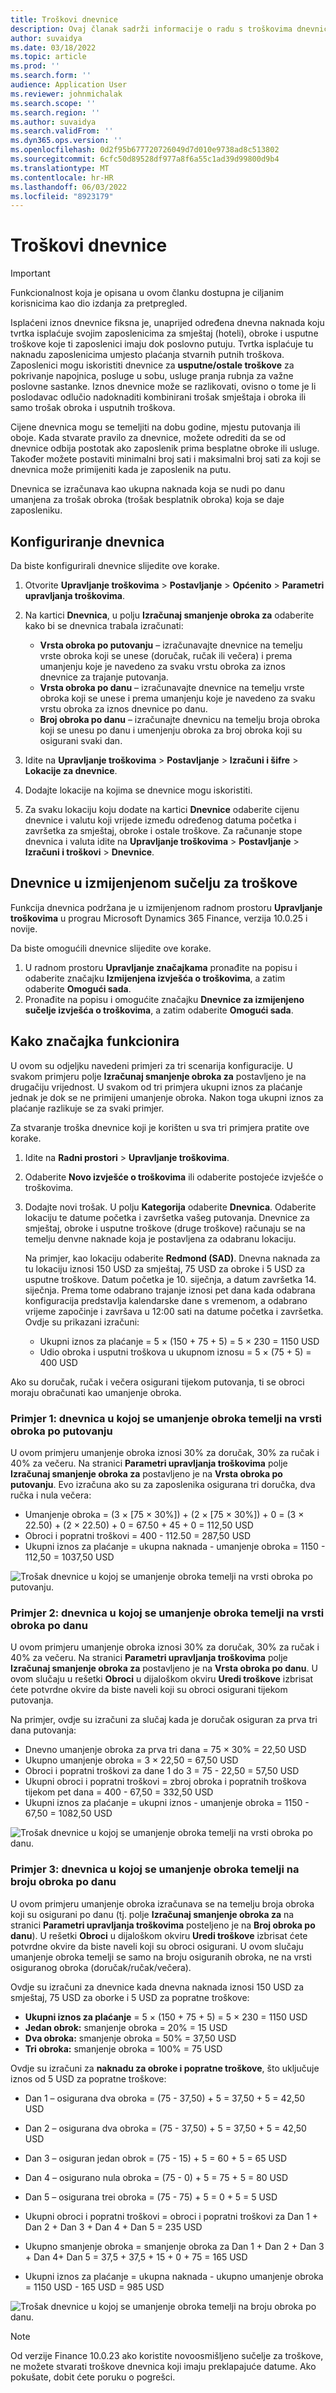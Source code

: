 ```yaml
---
title: Troškovi dnevnice
description: Ovaj članak sadrži informacije o radu s troškovima dnevnice.
author: suvaidya
ms.date: 03/18/2022
ms.topic: article
ms.prod: ''
ms.search.form: ''
audience: Application User
ms.reviewer: johnmichalak
ms.search.scope: ''
ms.search.region: ''
ms.author: suvaidya
ms.search.validFrom: ''
ms.dyn365.ops.version: ''
ms.openlocfilehash: 0d2f95b677720726049d7d010e9738ad8c513802
ms.sourcegitcommit: 6cfc50d89528df977a8f6a55c1ad39d99800d9b4
ms.translationtype: MT
ms.contentlocale: hr-HR
ms.lasthandoff: 06/03/2022
ms.locfileid: "8923179"
---
```

# <a name="per-diem-expenses"></a>Troškovi dnevnice

> [!IMPORTANT] 
> Funkcionalnost koja je opisana u ovom članku dostupna je ciljanim korisnicima kao dio izdanja za pretpregled.

Isplaćeni iznos dnevnice fiksna je, unaprijed određena dnevna naknada koju tvrtka isplaćuje svojim zaposlenicima za smještaj (hoteli), obroke i usputne troškove koje ti zaposlenici imaju dok poslovno putuju. Tvrtka isplaćuje tu naknadu zaposlenicima umjesto plaćanja stvarnih putnih troškova. Zaposlenici mogu iskoristiti dnevnice za **usputne/ostale troškove** za pokrivanje napojnica, posluge u sobu, usluge pranja rubnja za važne poslovne sastanke. Iznos dnevnice može se razlikovati, ovisno o tome je li poslodavac odlučio nadoknaditi kombinirani trošak smještaja i obroka ili samo trošak obroka i usputnih troškova.

Cijene dnevnica mogu se temeljiti na dobu godine, mjestu putovanja ili oboje. Kada stvarate pravilo za dnevnice, možete odrediti da se od dnevnice odbija postotak ako zaposlenik prima besplatne obroke ili usluge. Također možete postaviti minimalni broj sati i maksimalni broj sati za koji se dnevnica može primijeniti kada je zaposlenik na putu.

Dnevnica se izračunava kao ukupna naknada koja se nudi po danu umanjena za trošak obroka (trošak besplatnik obroka) koja se daje zaposleniku.

## <a name="configure-per-diems"></a>Konfiguriranje dnevnica

Da biste konfigurirali dnevnice slijedite ove korake.

1. Otvorite **Upravljanje troškovima** \> **Postavljanje** \> **Općenito** \> **Parametri upravljanja troškovima**.
2. Na kartici **Dnevnica**, u polju **Izračunaj smanjenje obroka za** odaberite kako bi se dnevnica trabala izračunati:

    - **Vrsta obroka po putovanju** – izračunavajte dnevnice na temelju vrste obroka koji se unese (doručak, ručak ili večera) i prema umanjenju koje je navedeno za svaku vrstu obroka za iznos dnevnice za trajanje putovanja.
    - **Vrsta obroka po danu** – izračunavajte dnevnice na temelju vrste obroka koji se unese i prema umanjenju koje je navedeno za svaku vrstu obroka za iznos dnevnice po danu.
    - **Broj obroka po danu** – izračunajte dnevnicu na temelju broja obroka koji se unesu po danu i umenjenju obroka za broj obroka koji su osigurani svaki dan.

3. Idite na **Upravljanje troškovima** \> **Postavljanje** \> **Izračuni i šifre** \> **Lokacije za dnevnice**.
4. Dodajte lokacije na kojima se dnevnice mogu iskoristiti.
5. Za svaku lokaciju koju dodate na kartici **Dnevnice** odaberite cijenu dnevnice i valutu koji vrijede između određenog datuma početka i završetka za smještaj, obroke i ostale troškove. Za računanje stope dnevnica i valuta idite na **Upravljanje troškovima** \> **Postavljanje** \> **Izračuni i troškovi** \> **Dnevnice**.

## <a name="per-diems-in-the-reimagined-expense-interface"></a>Dnevnice u izmijenjenom sučelju za troškove

Funkcija dnevnica podržana je u izmijenjenom radnom prostoru **Upravljanje troškovima** u prograu Microsoft Dynamics 365 Finance, verzija 10.0.25 i novije.

Da biste omogućili dnevnice slijedite ove korake.

1. U radnom prostoru **Upravljanje značajkama** pronađite na popisu i odaberite značajku **Izmijenjena izvješća o troškovima**, a zatim odaberite **Omogući sada**.
2. Pronađite na popisu i omogućite značajku **Dnevnice za izmijenjeno sučelje izvješća o troškovima**, a zatim odaberite **Omogući sada**.

## <a name="how-the-feature-works"></a>Kako značajka funkcionira

U ovom su odjeljku navedeni primjeri za tri scenarija konfiguracije. U svakom primjeru polje **Izračunaj smanjenje obroka za** postavljeno je na drugačiju vrijednost. U svakom od tri primjera ukupni iznos za plaćanje jednak je dok se ne primijeni umanjenje obroka. Nakon toga ukupni iznos za plaćanje razlikuje se za svaki primjer.

Za stvaranje troška dnevnice koji je korišten u sva tri primjera pratite ove korake.

1. Idite na **Radni prostori** \> **Upravljanje troškovima**.
2. Odaberite **Novo izvješće o troškovima** ili odaberite postojeće izvješće o troškovima.
3. Dodajte novi trošak. U polju **Kategorija** odaberite **Dnevnica**. Odaberite lokaciju te datume početka i završetka vašeg putovanja. Dnevnice za smještaj, obroke i usputne troškove (druge troškove) računaju se na temelju denvne naknade koja je postavljena za odabranu lokaciju.

    Na primjer, kao lokaciju odaberite **Redmond (SAD)**. Dnevna naknada za tu lokaciju iznosi 150 USD za smještaj, 75 USD za obroke i 5 USD za usputne troškove. Datum početka je 10. siječnja, a datum završetka 14. siječnja. Prema tome odabrano trajanje iznosi pet dana kada odabrana konfiguracija predstavlja kalendarske dane s vremenom, a odabrano vrijeme započinje i završava u 12:00 sati na datume početka i završetka. Ovdje su prikazani izračuni:

    - Ukupni iznos za plaćanje = 5 × (150 + 75 + 5) = 5 × 230 = 1150 USD
    - Udio obroka i usputni troškova u ukupnom iznosu = 5 × (75 + 5) = 400 USD

Ako su doručak, ručak i večera osigurani tijekom putovanja, ti se obroci moraju obračunati kao umanjenje obroka.

### <a name="example-1-per-diem-where-meal-reductions-are-based-on-meal-type-per-trip"></a>Primjer 1: dnevnica u kojoj se umanjenje obroka temelji na vrsti obroka po putovanju

U ovom primjeru umanjenje obroka iznosi 30% za doručak, 30% za ručak i 40% za večeru. Na stranici **Parametri upravljanja troškovima** polje **Izračunaj smanjenje obroka za** postavljeno je na **Vrsta obroka po putovanju**. Evo izračuna ako su za zaposlenika osigurana tri doručka, dva ručka i nula večera:

- Umanjenje obroka = (3 × \[75 × 30%\]) + (2 × \[75 × 30%\]) + 0 = (3 × 22.50) + (2 × 22.50) + 0 = 67.50 + 45 + 0 = 112,50 USD
- Obroci i popratni troškovi = 400 - 112.50 = 287,50 USD
- Ukupni iznos za plaćanje = ukupna naknada - umanjenje obroka = 1150 - 112,50 = 1037,50 USD

![Trošak dnevnice u kojoj se umanjenje obroka temelji na vrsti obroka po putovanju.](media/1-meal-type-per-trip.png)

### <a name="example-2-per-diem-where-meal-reductions-are-based-on-meal-type-per-day"></a>Primjer 2: dnevnica u kojoj se umanjenje obroka temelji na vrsti obroka po danu

U ovom primjeru umanjenje obroka iznosi 30% za doručak, 30% za ručak i 40% za večeru. Na stranici **Parametri upravljanja troškovima** polje **Izračunaj smanjenje obroka za** postavljeno je na **Vrsta obroka po danu**. U ovom slučaju u rešetki **Obroci** u dijaloškom okviru **Uredi troškove** izbrisat ćete potvrdne okvire da biste naveli koji su obroci osigurani tijekom putovanja.

Na primjer, ovdje su izračuni za slučaj kada je doručak osiguran za prva tri dana putovanja:

- Dnevno umanjenje obroka za prva tri dana = 75 × 30% = 22,50 USD
- Ukupno umanjenje obroka = 3 × 22,50 = 67,50 USD
- Obroci i popratni troškovi za dane 1 do 3 = 75 - 22,50 = 57,50 USD
- Ukupni obroci i popratni troškovi = zbroj obroka i popratnih troškova tijekom pet dana = 400 - 67,50 = 332,50 USD
- Ukupni iznos za plaćanje = ukupni iznos - umanjenje obroka = 1150 - 67,50 = 1082,50 USD

![Trošak dnevnice u kojoj se umanjenje obroka temelji na vrsti obroka po danu.](media/2-meal-type-per-day.png)

### <a name="example-3-per-diem-where-meal-reductions-are-based-on-number-of-meals-per-day"></a>Primjer 3: dnevnica u kojoj se umanjenje obroka temelji na broju obroka po danu

U ovom primjeru umanjenje obroka izračunava se na temelju broja obroka koji su osigurani po danu (tj. polje **Izračunaj smanjenje obroka za** na stranici **Parametri upravljanja troškovima** posteljeno je na **Broj obroka po danu**). U rešetki **Obroci** u dijaloškom okviru **Uredi troškove** izbrisat ćete potvrdne okvire da biste naveli koji su obroci osigurani.
U ovom slučaju umanjenje obroka temelji se samo na broju osiguranih obroka, ne na vrsti osiguranog obroka (doručak/ručak/večera).

Ovdje su izračuni za dnevnice kada dnevna naknada iznosi 150 USD za smještaj, 75 USD za oborke i 5 USD za popratne troškove:

- **Ukupni iznos za plaćanje** = 5 × (150 + 75 + 5) = 5 × 230 = 1150 USD
- **Jedan obrok:** smanjenje obroka = 20% = 15 USD
- **Dva obroka:** smanjenje obroka = 50% = 37,50 USD
- **Tri obroka:** smanjenje obroka = 100% = 75 USD

Ovdje su izračuni za **naknadu za obroke i popratne troškove**, što uključuje iznos od 5 USD za popratne troškove:

- Dan 1 – osigurana dva obroka = (75 - 37,50) + 5 = 37,50 + 5 = 42,50 USD
- Dan 2 – osigurana dva obroka = (75 - 37,50) + 5 = 37,50 + 5 = 42,50 USD
- Dan 3 – osiguran jedan obrok = (75 - 15) + 5 = 60 + 5 = 65 USD
- Dan 4 – osigurano nula obroka = (75 - 0) + 5 = 75 + 5 = 80 USD
- Dan 5 – osigurana trei obroka = (75 - 75) + 5 = 0 + 5 = 5 USD

- Ukupni obroci i popratni troškovi = obroci i popratni troškovi za Dan 1 + Dan 2 + Dan 3 + Dan 4 + Dan 5 = 235 USD
- Ukupno smanjenje obroka = smanjenje obroka za Dan 1 + Dan 2 + Dan 3 + Dan 4+ Dan 5 = 37,5 + 37,5 + 15 + 0 + 75 = 165 USD
- Ukupni iznos za plaćanje = ukupna naknada - ukupno umanjenje obroka = 1150 USD - 165 USD = 985 USD

![Trošak dnevnice u kojoj se umanjenje obroka temelji na broju obroka po danu.](media/3-number-of-meals-per-day.png)

> [!NOTE]
> Od verzije Finance 10.0.23 ako koristite novoosmišljeno sučelje za troškove, ne možete stvarati troškove dnevnica koji imaju preklapajuće datume. Ako pokušate, dobit ćete poruku o pogrešci.
